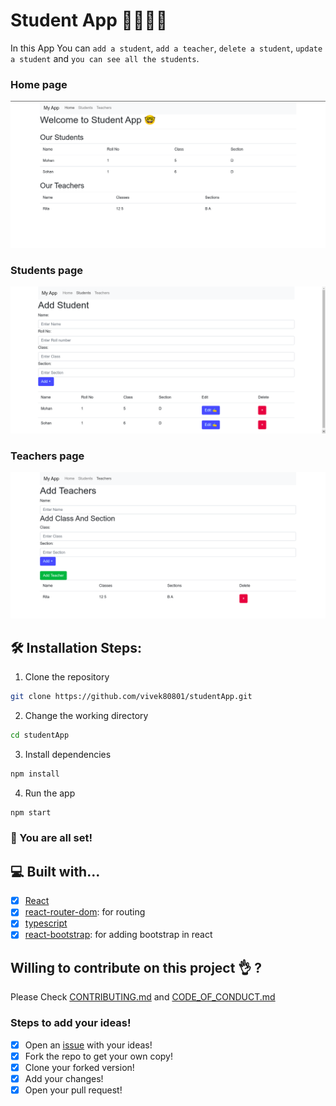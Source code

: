 # Student App 👩‍🎓👨‍🎓
In this App You can `add a student`, `add a teacher`, `delete a student`, `update a student` and `you can see all the students`.

### Home page
![home-page](images/student-app-home.png)
### Students page
![home-page](images/student-app-student.png)
### Teachers page
![home-page](images/student-app-teachers.png)
## 🛠️ Installation Steps:

1. Clone the repository

```bash
git clone https://github.com/vivek80801/studentApp.git
```

2. Change the working directory

```bash
cd studentApp
```

3. Install dependencies

```bash
npm install
```

4. Run the app

```bash
npm start
```

### 🌟 You are all set!

## 💻 Built with...

- [x] [React](https://reactjs.org/)
- [x] [react-router-dom](https://reactrouter.com/web/guides/quick-start): for routing
- [x] [typescript](https://www.typescriptlang.org/)
- [x] [react-bootstrap](https://react-bootstrap.github.io/): for adding bootstrap in react

## Willing to contribute on this project 👌 ?

Please Check [CONTRIBUTING.md](https://github.com/vivek80801/studentApp/blob/master/CONTRIBUTING.md) and [CODE_OF_CONDUCT.md](https://github.com/vivek80801/studentApp/blob/master/CODE_OF_CONDUCT.md)

### Steps to add your ideas!
- [x] Open an [issue](https://github.com/vivek80801/studentApp/issues) with your ideas!
- [x] Fork the repo to get your own copy!
- [x] Clone your forked version!
- [x] Add your changes!
- [x] Open your pull request!    
